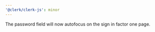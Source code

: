 ```yaml
---
'@clerk/clerk-js': minor
---
```


The password field will now autofocus on the sign in factor one page.
